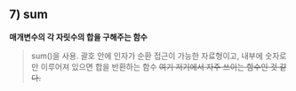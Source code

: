 ## 7) sum

**매개변수의 각 자릿수의 합을 구해주는 함수**

> sum()을 사용. 괄호 안에 인자가 순환 접근이 가능한 자료형이고, 내부에 숫자로만 이루어져 있으면 합을 반환하는 함수
~~여기 저기에서 자주 쓰이는 함수인 것 같다.~~